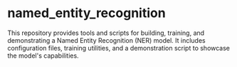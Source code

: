 # named_entity_recognition
This repository provides tools and scripts for building, training, and demonstrating a Named Entity Recognition (NER) model. It includes configuration files, training utilities, and a demonstration script to showcase the model's capabilities.
